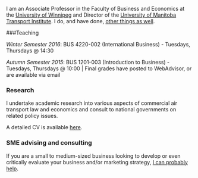

I am an Associate Professor in the Faculty of Business and Economics at the [University of Winnipeg](http://www.uwinnipeg.ca) and Director of the [University of Manitoba Transport Institute](http://www.umti.ca).  I do, and have done, [other things as well](https://dtduval.github.io/about.html).

###Teaching     

*Winter Semester 2016*: BUS 4220-002 (International Business) - Tuesdays, Thursdays @ 14:30        

*Autumn Semester 2015*: BUS 1201-003 (Introduction to Business) - Tuesdays, Thursdays @ 10:00 | Final grades have posted to WebAdvisor, or are available via email          
    
### Research

I undertake academic research into various aspects of commercial air transport law and economics and consult to national governments on related policy issues.     

A detailed CV is available [here](http://dl.dropbox.com/u/461710/DuvalCV.pdf).

### SME advising and consulting

If you are a small to medium-sized business looking to develop or even critically evaluate your business and/or marketing strategy, [I can probably help](mailto:david@dtduval.com).